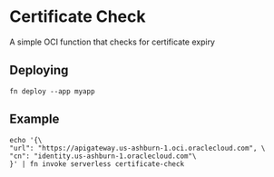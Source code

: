 # Certificate Check

A simple OCI function that checks for certificate expiry

## Deploying 

```
fn deploy --app myapp
```

## Example
```
echo '{\
"url": "https://apigateway.us-ashburn-1.oci.oraclecloud.com", \
"cn": "identity.us-ashburn-1.oraclecloud.com"\
}' | fn invoke serverless certificate-check
```
